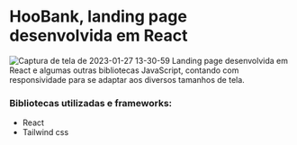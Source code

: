 # HooBank, landing page desenvolvida em React

![Captura de tela de 2023-01-27 13-30-59](https://user-images.githubusercontent.com/89361241/215140847-baf7e6c4-bf00-405c-af9a-a4d681707eef.png)
Landing page desenvolvida em React e algumas outras bibliotecas JavaScript, contando com responsividade para se adaptar aos diversos tamanhos de tela.

### Bibliotecas utilizadas e frameworks:
- React
- Tailwind css




